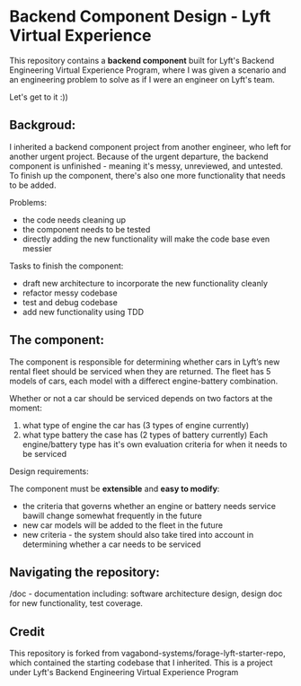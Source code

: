 # Backend Component Design - Lyft Virtual Experience
This repository contains a **backend component** built for Lyft's Backend Engineering Virtual Experience Program, where I was given a scenario and an engineering problem to solve as if I were an engineer on Lyft's team.

Let's get to it :))

## Backgroud:
I inherited a backend component project from another engineer, who left for another urgent project. Because of the urgent departure, the backend component is unfinished - meaning it's messy, unreviewed, and untested. To finish up the component, there's also one more functionality that needs to be added.


Problems:
* the code needs cleaning up
* the component needs to be tested
* directly adding the new functionality will make the code base even messier


Tasks to finish the component:
* draft new architecture to incorporate the new functionality cleanly
* refactor messy codebase
* test and debug codebase
* add new functionality using TDD

## The component:
The component is responsible for determining whether cars in Lyft’s new rental fleet should be serviced when they are returned. The fleet has 5 models of cars, each model with a differect engine-battery combination.

Whether or not a car should be serviced depends on two factors at the moment: 
1. what type of engine the car has (3 types of engine currently)
2. what type battery the case has (2 types of battery currently)
Each engine/battery type has it's own evaluation criteria for when it needs to be serviced


Design requirements:

The component must be **extensible** and **easy to modify**:
* the criteria that governs whether an engine or battery needs service bawill change somewhat frequently in the future
* new car models will be added to the fleet in the future
* new criteria - the system should also take tired into account in determining whether a car needs to be serviced

## Navigating the repository:
/doc - documentation including: software architecture design, design doc for new functionality, test coverage.


## Credit
This repository is forked from vagabond-systems/forage-lyft-starter-repo, which contained the starting codebase that I inherited.
This is a project under Lyft's Backend Engineering Virtual Experience Program
